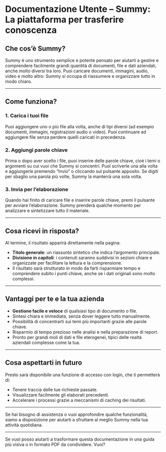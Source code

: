 # Documentazione Utente – Summy: La piattaforma per trasferire conoscenza

## Che cos’è Summy?

Summy è uno strumento semplice e potente pensato per aiutarti a gestire e comprendere facilmente grandi quantità di documenti, file e dati aziendali, anche molto diversi tra loro. Puoi caricare documenti, immagini, audio, video e molto altro: Summy si occupa di riassumere e organizzare tutto in modo chiaro.

---

## Come funziona?

### 1. Carica i tuoi file

Puoi aggiungere uno o più file alla volta, anche di tipi diversi (ad esempio documenti, immagini, registrazioni audio o video). Puoi continuare ad aggiungere file senza perdere quelli caricati in precedenza.

### 2. Aggiungi parole chiave

Prima o dopo aver scelto i file, puoi inserire delle parole chiave, cioè i temi o argomenti su cui vuoi che Summy si concentri. Puoi scriverle una alla volta e aggiungerle premendo “Invio” o cliccando sul pulsante apposito.
Se digiti per sbaglio una parola più volte, Summy la manterrà una sola volta.

### 3. Invia per l’elaborazione

Quando hai finito di caricare file e inserire parole chiave, premi il pulsante per avviare l’elaborazione. Summy prenderà qualche momento per analizzare e sintetizzare tutto il materiale.

---

## Cosa ricevi in risposta?

Al termine, il risultato apparirà direttamente nella pagina:

* **Titolo generale**: un riassunto sintetico che indica l’argomento principale.
* **Divisione in capitoli**: i contenuti saranno suddivisi in sezioni chiare e organizzate per facilitare la lettura e la comprensione.
* Il risultato sarà strutturato in modo da farti risparmiare tempo e comprendere subito i punti chiave, anche se i dati originali sono molto complessi.

---

## Vantaggi per te e la tua azienda

* **Gestione facile e veloce** di qualsiasi tipo di documento o file.
* Sintesi chiara e immediata, senza dover leggere tutto manualmente.
* Possibilità di concentrarti sui temi più importanti grazie alle parole chiave.
* Risparmio di tempo prezioso nelle analisi e nella preparazione di report.
* Pronto per grandi moli di dati e file eterogenei, tipici delle realtà aziendali complesse come la tua.

---

## Cosa aspettarti in futuro

Presto sarà disponibile una funzione di accesso con login, che ti permetterà di:

* Tenere traccia delle tue richieste passate.
* Visualizzare facilmente gli elaborati precedenti.
* Accelerare i processi grazie a meccanismi di caching dei risultati.

---

Se hai bisogno di assistenza o vuoi approfondire qualche funzionalità, siamo a disposizione per aiutarti a sfruttare al meglio Summy nella tua attività quotidiana.

---

Se vuoi posso aiutarti a trasformare questa documentazione in una guida più visiva o in formato PDF da condividere. Vuoi?
